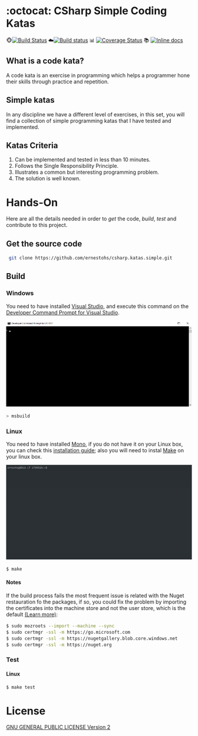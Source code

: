 # :octocat: CSharp Simple Coding Katas
:monkey_face:[![Build Status](https://travis-ci.org/ernestohs/csharp.katas.simple.svg)](https://travis-ci.org/ernestohs/csharp.katas.simple)
:cloud:[![Build status](https://ci.appveyor.com/api/projects/status/e7o2ga07i68f2kj4?svg=true)](https://ci.appveyor.com/project/ernestohs/csharp-katas-simple)
:bar_chart: [![Coverage Status](https://coveralls.io/repos/github/ernestohs/csharp.katas.simple/badge.svg?branch=master)](https://ci.appveyor.com/project/ernestohs/csharp-katas-simple/build/tests)
:books: [![Inline docs](http://inch-ci.org/github/bfontaine/badges2svg.svg)](https://github.com/ernestohs/csharp.katas.simple/wiki)

## What is a code kata?
A code kata is an exercise in programming which helps a programmer hone their skills through practice and repetition.

## Simple katas
In any discipline we have a different level of exercises, in this set, you will find a collection of simple programming katas that I have tested and implemented.

## Katas Criteria

1. Can be implemented and tested in less than 10 minutes.
2. Follows the Single Responsibility Principle.
3. Illustrates a common but interesting programming problem.
4. The solution is well known.

# Hands-On

Here are all the details needed in order to *get* the code, *build*, *test* and contribute to this project.

## Get the source code

```sh
 git clone https://github.com/ernestohs/csharp.katas.simple.git
```

## Build

### Windows
You need to have installed [Visual Studio](https://www.visualstudio.com/downloads/), and execute this command on the [Developer Command Prompt for Visual Studio](https://msdn.microsoft.com/en-us/library/ms229859(v=vs.110).aspx).

![Build on Windows](https://github.com/ernestohs/csharp.katas.simple/blob/master/doc/img/CSharp.Basic.Katas.Windows.gif)

```sh
> msbuild
```

### Linux

You need to have installed [Mono](http://www.mono-project.com/), if you do not have it on your Linux box, you can check this [installation guide](http://www.mono-project.com/docs/getting-started/install/linux/); also you will need to instal [Make](https://www.gnu.org/software/make/) on your linux box.

![Build on Linux](https://github.com/ernestohs/csharp.katas.simple/blob/master/doc/img/CSharp.Basic.Katas.Linux.gif)

```sh
$ make
```
#### Notes

If the build process fails the most frequent issue is related with the Nuget restauration fo the packages, if so, you could fix the problem by importing the certificates into the machine store and not the user store, which is the default [(Learn more)](http://stackoverflow.com/questions/15181888/nuget-on-linux-error-getting-response-stream):

```sh
$ sudo mozroots --import --machine --sync
$ sudo certmgr -ssl -m https://go.microsoft.com
$ sudo certmgr -ssl -m https://nugetgallery.blob.core.windows.net
$ sudo certmgr -ssl -m https://nuget.org
```

### Test

#### Linux

```sh
$ make test
```

# License

[GNU GENERAL PUBLIC LICENSE                       Version 2](https://github.com/ernestohs/csharp.katas.simple/blob/master/LICENSE)
